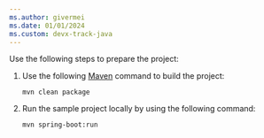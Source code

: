 ```yaml
---
ms.author: givermei
ms.date: 01/01/2024
ms.custom: devx-track-java
---
```


Use the following steps to prepare the project:

1. Use the following [Maven](https://maven.apache.org/what-is-maven.html) command to build the project:

   ```azurecli-interactive
   mvn clean package
   ```

1. Run the sample project locally by using the following command:

   ```azurecli-interactive
   mvn spring-boot:run
   ```
